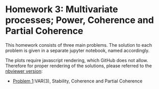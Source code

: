 # Homework 3: Multivariate processes; Power, Coherence and Partial Coherence

This homework consists of three main problems. The solution to each problem is given in a separate jupyter notebook, named accordingly.

The plots require javascript rendering, which GitHub does not allow. Therefore for proper rendering of the solutions, please referred to the [nbviewer version](http://nbviewer.jupyter.org/github/mirestrepo/NEUR2110.jl/blob/master/homework1):

* [Problem 1](http://nbviewer.jupyter.org/github/mirestrepo/NEUR2110.jl/blob/master/homework3/Problem1.ipynb):VAR(3), Stability, Coherence and Partial Coherence
<!-- * [Problem 2](http://nbviewer.jupyter.org/github/mirestrepo/NEUR2110.jl/blob/master/homework3/Problem2.ipynb):Random Walk
* [Problem 3](http://nbviewer.jupyter.org/github/mirestrepo/NEUR2110.jl/blob/master/homework3/Problem3.ipynb):AR(6), companion matrix, autocovariance and autocorrelation functions -->